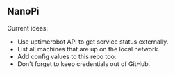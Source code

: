 ## NanoPi

Current ideas:
* Use uptimerobot API to get service status externally.
* List all machines that are up on the local network.
* Add config values to this repo too.
* Don't forget to keep credentials out of GitHub.